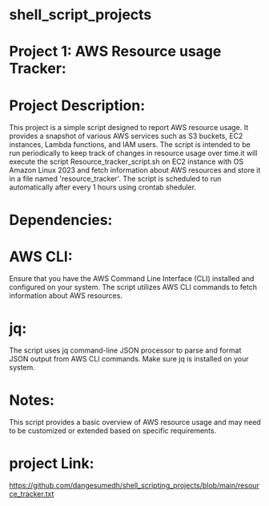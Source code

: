 # shell_script_projects
# Project 1: AWS Resource usage Tracker:
# Project Description:
This project is a simple script designed to report AWS resource usage. It provides a snapshot of various AWS services such as S3 buckets, EC2 instances, Lambda functions, and IAM users.
The script is intended to be run periodically to keep track of changes in resource usage over time.it will execute the script Resource_tracker_script.sh on EC2 instance with OS Amazon Linux 2023
and  fetch information about AWS resources and store it in a file named 'resource_tracker'. The script is scheduled  to run automatically after every 1 hours using crontab sheduler.
# Dependencies:
# AWS CLI:
Ensure that you have the AWS Command Line Interface (CLI) installed and configured on your system. The script utilizes AWS CLI commands to fetch information about AWS resources.
# jq: 
The script uses jq command-line JSON processor to parse and format JSON output from AWS CLI commands. Make sure jq is installed on your system.
# Notes:
This script provides a basic overview of AWS resource usage and may need to be customized or extended based on specific requirements.
# project Link: 
https://github.com/dangesumedh/shell_scripting_projects/blob/main/resource_tracker.txt

